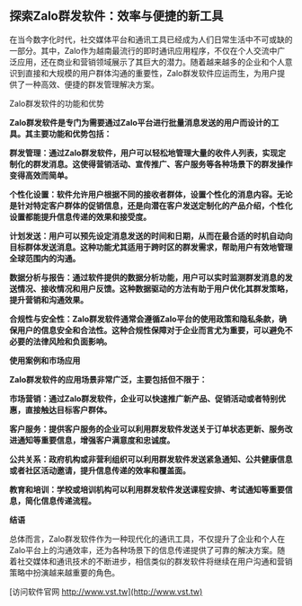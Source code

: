 ## **探索Zalo群发软件：效率与便捷的新工具**

在当今数字化时代，社交媒体平台和通讯工具已经成为人们日常生活中不可或缺的一部分。其中，Zalo作为越南最流行的即时通讯应用程序，不仅在个人交流中广泛应用，还在商业和营销领域展示了其巨大的潜力。随着越来越多的企业和个人意识到直接和大规模的用户群体沟通的重要性，Zalo群发软件应运而生，为用户提供了一种高效、便捷的群发管理解决方案。

Zalo群发软件的功能和优势

**Zalo群发软件是专门为需要通过Zalo平台进行批量消息发送的用户而设计的工具。其主要功能和优势包括：**

**群发管理：通过Zalo群发软件，用户可以轻松地管理大量的收件人列表，实现定制化的群发消息。这使得营销活动、宣传推广、客户服务等各种场景下的群发操作变得高效而简单。**

**个性化设置：软件允许用户根据不同的接收者群体，设置个性化的消息内容。无论是针对特定客户群体的促销信息，还是向潜在客户发送定制化的产品介绍，个性化设置都能提升信息传递的效果和接受度。**

**计划发送：用户可以预先设定消息发送的时间和日期，从而在最合适的时机自动向目标群体发送消息。这种功能尤其适用于跨时区的群发需求，帮助用户有效地管理全球范围内的沟通。**

**数据分析与报告：通过软件提供的数据分析功能，用户可以实时监测群发消息的发送情况、接收情况和用户反馈。这种数据驱动的方法有助于用户优化其群发策略，提升营销和沟通效果。**

**合规性与安全性：Zalo群发软件通常会遵循Zalo平台的使用政策和隐私条款，确保用户的信息安全和合法性。这种合规性保障对于企业而言尤为重要，可以避免不必要的法律风险和负面影响。**

**使用案例和市场应用**

**Zalo群发软件的应用场景非常广泛，主要包括但不限于：**

**市场营销：通过Zalo群发软件，企业可以快速推广新产品、促销活动或者特别优惠，直接触达目标客户群体。**

**客户服务：提供客户服务的企业可以利用群发软件发送关于订单状态更新、服务改进通知等重要信息，增强客户满意度和忠诚度。**

**公共关系：政府机构或非营利组织可以利用群发软件发送紧急通知、公共健康信息或者社区活动邀请，提升信息传递的效率和覆盖面。**

**教育和培训：学校或培训机构可以利用群发软件发送课程安排、考试通知等重要信息，简化信息传递流程。**

**结语**

总体而言，Zalo群发软件作为一种现代化的通讯工具，不仅提升了企业和个人在Zalo平台上的沟通效率，还为各种场景下的信息传递提供了可靠的解决方案。随着社交媒体和通讯技术的不断进步，相信类似的群发软件将继续在用户沟通和营销策略中扮演越来越重要的角色。


[访问软件官网 http://www.vst.tw](http://www.vst.tw)
